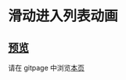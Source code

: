 # 滑动进入列表动画

## [预览](src/index.html)

请在 gitpage 中浏览[本页](https://mekefly.github.io/quick-style/scroll-animation)
